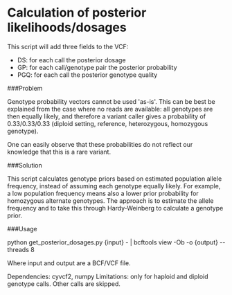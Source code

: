 # Calculation of posterior likelihoods/dosages


This script will add three fields to the VCF:

- DS: for each call the posterior dosage
- GP: for each call/genotype pair the posterior probability
- PGQ: for each call the posterior genotype quality

###Problem

Genotype probability vectors cannot be used 'as-is'.  This can be best be explained from the case where no 
reads are available: all genotypes are then equally likely, and therefore a variant caller gives a probability 
of 0.33/0.33/0.33 (diploid setting, reference, heterozygous, homozygous genotype). 

One can easily observe that these probabilities do not reflect our knowledge that this is a rare variant. 


###Solution

This script calculates genotype priors based on estimated population allele frequency, instead of assuming each genotype equally likely.
For example,  a low population frequency means also a lower prior probability for homozygous alternate genotypes. 
The approach is to estimate the allele frequency and to take this through Hardy-Weinberg to calculate a genotype prior. 




###Usage

python get_posterior_dosages.py {input} - | bcftools view -Ob -o {output} --threads 8

Where input and output are a BCF/VCF file. 

Dependencies: cyvcf2, numpy
Limitations: only for haploid and diploid genotype calls. Other calls are skipped.
